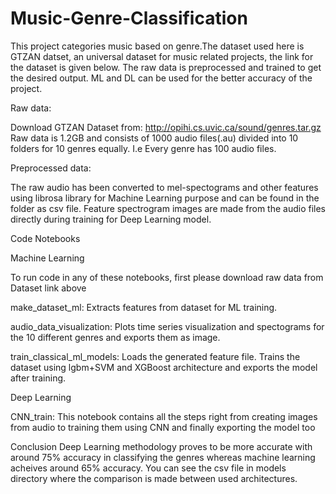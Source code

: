 # Music-Genre-Classification


This project categories music based on genre.The dataset used here is GTZAN datset, an universal dataset for music related projects, the link for the dataset is given below. The raw data is preprocessed and trained to get the desired output. ML and DL can be used for the better accuracy of the project.


Raw data:

Download GTZAN Dataset from: http://opihi.cs.uvic.ca/sound/genres.tar.gz Raw data is 1.2GB and consists of 1000 audio files(.au) divided into 10 folders for 10 genres equally. I.e Every genre has 100 audio files.

Preprocessed data:

The raw audio has been converted to mel-spectograms and other features using librosa library for Machine Learning purpose and can be found in the folder as csv file. Feature spectrogram images are made from the audio files directly during training for Deep Learning model.

Code Notebooks

Machine Learning

To run code in any of these notebooks, first please download raw data from Dataset link above

make_dataset_ml: Extracts features from dataset for ML training.

audio_data_visualization: Plots time series visualization and spectograms for the 10 different genres and exports them as image.

train_classical_ml_models: Loads the generated feature file. Trains the dataset using lgbm+SVM and XGBoost architecture and exports the model after training.

Deep Learning


CNN_train: This notebook contains all the steps right from creating images from audio to training them using CNN and finally exporting the model too


Conclusion
Deep Learning methodology proves to be more accurate with around 75% accuracy in classifying the genres whereas machine learning acheives around 65% accuracy. You can see the csv file in models directory where the comparison is made between used architectures.
